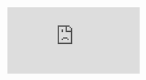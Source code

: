 <embed src="https://otyoung.github.io/Documents/Owen%20Young%20Resume.pdf" type="application/pdf" />
